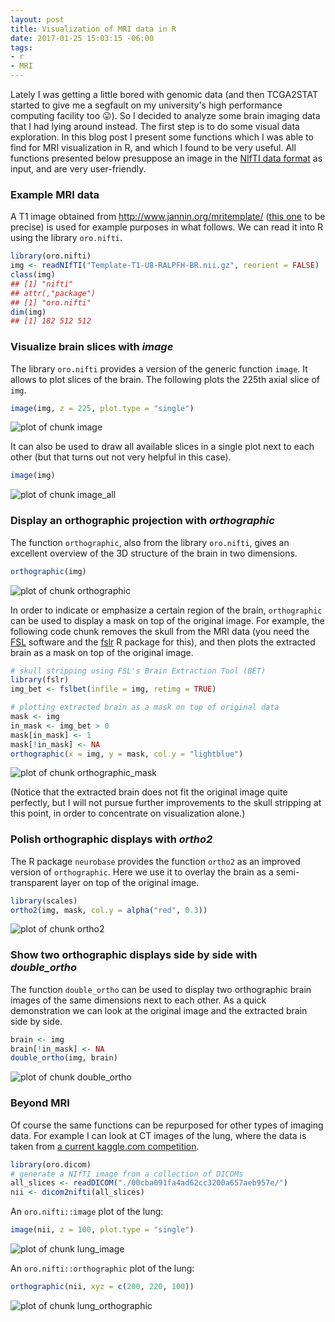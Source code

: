 ```yaml
---
layout: post
title: Visualization of MRI data in R
date: 2017-01-25 15:03:15 -06:00
tags:
- r
- MRI 
---
```


Lately I was getting a little bored with genomic data (and then TCGA2STAT started to give me a segfault on my university's high performance computing facility too :stuck_out_tongue:). So I decided to analyze some brain imaging data that I had lying around instead. The first step is to do some visual data exploration. In this blog post I present some functions which I was able to find for MRI visualization in R, and which I found to be very useful. All functions presented below presuppose an image in the [NIfTI data format](https://nifti.nimh.nih.gov/nifti-1/) as input, and are very user-friendly.

### Example MRI data

A T1 image obtained from <http://www.jannin.org/mritemplate/> ([this one](http://www.jannin.org/mritemplate/data/Template-T1-U8-RALPFH-BR.nii.gz) to be precise) is used for example purposes in what follows. We can read it into R using the library `oro.nifti`.


```r
library(oro.nifti)
img <- readNIfTI("Template-T1-U8-RALPFH-BR.nii.gz", reorient = FALSE)
class(img)
## [1] "nifti"
## attr(,"package")
## [1] "oro.nifti"
dim(img)
## [1] 182 512 512
```

### Visualize brain slices with *image*

The library `oro.nifti` provides a version of the generic function `image`. It allows to plot slices of the brain. The following plots the 225th axial slice of `img`.

```r
image(img, z = 225, plot.type = "single")
```

![plot of chunk image](../images/MRI_viz/image-1.png)

It can also be used to draw all available slices in a single plot next to each other (but that turns out not very helpful in this case).

```r
image(img)
```

![plot of chunk image_all](../images/MRI_viz/image_all-1.png)

### Display an orthographic projection with *orthographic*

The function `orthographic`, also from the library `oro.nifti`, gives an excellent overview of the 3D structure of the brain in two dimensions.


```r
orthographic(img)
```

![plot of chunk orthographic](../images/MRI_viz/orthographic-1.png)

In order to indicate or emphasize a certain region of the brain, `orthographic` can be used to display a mask on top of the original image. For example, the following code chunk removes the skull from the MRI data (you need the [FSL](https://fsl.fmrib.ox.ac.uk/fsl/fslwiki/) software and the [fslr](https://github.com/muschellij2/fslr) R package for this), and then plots the extracted brain as a mask on top of the original image.

```r
# skull stripping using FSL's Brain Extraction Tool (BET)
library(fslr)
img_bet <- fslbet(infile = img, retimg = TRUE)

# plotting extracted brain as a mask on top of original data
mask <- img
in_mask <- img_bet > 0
mask[in_mask] <- 1
mask[!in_mask] <- NA
orthographic(x = img, y = mask, col.y = "lightblue")
```

![plot of chunk orthographic_mask](../images/MRI_viz/orthographic_mask-1.png)

(Notice that the extracted brain does not fit the original image quite perfectly, but I will not pursue further improvements to the skull stripping at this point, in order to concentrate on visualization alone.)

### Polish orthographic displays with *ortho2*

The R package `neurobase` provides the function `ortho2` as an improved version of `orthographic`. Here we use it to overlay the brain as a semi-transparent layer on top of the original image.

```r
library(scales)
ortho2(img, mask, col.y = alpha("red", 0.3))
```

![plot of chunk ortho2](../images/MRI_viz/ortho2-1.png)

### Show two orthographic displays side by side with *double_ortho*

The function `double_ortho` can be used to display two orthographic brain images of the same dimensions next to each other. As a quick demonstration we can look at the original image and the extracted brain side by side.

```r
brain <- img
brain[!in_mask] <- NA
double_ortho(img, brain)
```

![plot of chunk double_ortho](../images/MRI_viz/double_ortho-1.png)

### Beyond MRI

Of course the same functions can be repurposed for other types of imaging data. For example I can look at CT images of the lung, where the data is taken from [a current kaggle.com competition](https://www.kaggle.com/c/data-science-bowl-2017).

```r
library(oro.dicom)
# generate a NIfTI image from a collection of DICOMs
all_slices <- readDICOM("./00cba091fa4ad62cc3200a657aeb957e/")
nii <- dicom2nifti(all_slices)
```

An `oro.nifti::image` plot of the lung:

```r
image(nii, z = 100, plot.type = "single")
```

![plot of chunk lung_image](../images/MRI_viz/lung_image-1.png)

An `oro.nifti::orthographic` plot of the lung:

```r
orthographic(nii, xyz = c(200, 220, 100))
```

![plot of chunk lung_orthographic](../images/MRI_viz/lung_orthographic-1.png)
